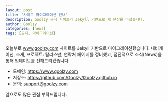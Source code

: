 ```yaml
---
layout: post
title: "사이트 마이그레이션 안내"
description: Goolzy 공식 사이트가 Jekyll 기반으로 새 단장을 마쳤습니다.
author: Goolzy
categories: [news]
tags: [공지, 마이그레이션]
---
```


오늘부로 www.goolzy.com 사이트를 Jekyll 기반으로 마이그레이션했습니다. 내비게이션, 소개, 프로젝트: 탈리스만, 연락처 페이지를 정비했고, 점진적으로 소식(News)을 통해 업데이트를 전해드리겠습니다.

- 도메인: https://www.goolzy.com
- 저장소: https://github.com/Goolzy/Goolzy.github.io
- 문의: support@goolzy.com

앞으로도 많은 관심 부탁드립니다.
